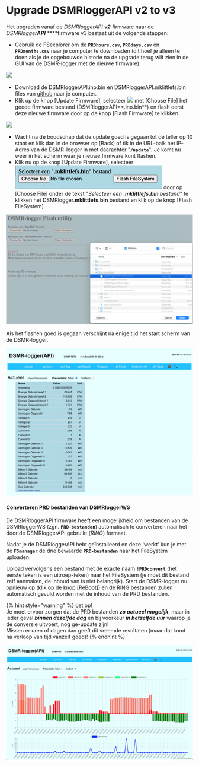 # Upgrade DSMRloggerAPI v2 to v3

Het upgraden vanaf de _DSMRloggerAPI **v2**_ firmware naar de _DSMRlogger**API**_ ****firmware v3 bestaat uit de volgende stappen:

* Gebruik de FSexplorer om de **`PRDhours.csv`, `PRDdays.csv`** en **`PRDmonths.csv`** naar je computer te downloaden \(dit hoef je alleen te doen als je de opgebouwde historie na de upgrade terug wilt zien in de GUI van de DSMR-logger met de nieuwe firmware\).



![](.gitbook/assets/fsexplorerfwupdate.png)

* Download de DSMRloggerAPI.ino.bin en DSMRloggerAPI.mklittlefs.bin files van [github](https://github.com/mrWheel/DSMRloggerAPI/releases/tag/v3.0.Beta2) naar je computer.
* Klik op de knop \[Update Firmware\], selecteer ![](.gitbook/assets/chooseino.png) met \[Choose File\] het goede firmware bestand \(DSMRloggerAPI**.ino.bin**\) en flash eerst deze nieuwe firmware door op de knop \[Flash Firmware\] te klikken.

![](.gitbook/assets/flash_ino_bin.png)

* Wacht na de boodschap dat de update goed is gegaan tot de teller op 10 staat en klik dan in de browser op \[Back\] of tik in de URL-balk het IP-Adres van de DSMR-logger in met daarachter "**`/update`**". Je komt nu weer in het scherm waar je nieuwe firmware kunt flashen.
* Klik nu op de knop \[Update Firmware\], selecteer ![](.gitbook/assets/screenshot-2021-06-10-at-10.16.17.png) door op \[Choose File\] onder de tekst "_Selecteer een **.mklittlefs.bin** bestand_" te klikken het DSMRlogger.**mklittlefs.bin** bestand en klik op de knop \[Flash FileSystem\]. 

![](.gitbook/assets/screenshot-2021-06-10-at-10.16.00.png)

  
 Als het flashen goed is gegaan verschijnt na enige tijd het start scherm van de DSMR-logger.

![](.gitbook/assets/screenshot-2021-06-10-at-10.17.53.png)

#### Converteren PRD bestanden van DSMRloggerWS

De DSMRloggerAPI firmware heeft een mogelijkheid om bestanden van de DSMRloggerWS \(zgn. **`PRD-bestanden`**\) automatisch te converteren naar het door de DSMRloggerAPI gebruikt \(_RING_\) formaat.

Nadat je de DSMRloggerAPI hebt geïnstalleerd en deze 'werkt' kun je met de **`FSmanager`** de drie bewaarde **`PRD-bestanden`** naar het FileSystem uploaden.

Upload vervolgens een bestand met de exacte naam **`!PRDconvert`** \(het eerste teken is een uitroep-teken\) naar het FileSystem \(je moet dit bestand zelf aanmaken, de inhoud van is niet belangrijk\). Start de DSMR-logger nu opnieuw op \(klik op de knop \[ReBoot\]\) en de RING bestanden zullen automatisch gevuld worden met de inhoud van de PRD bestanden.

{% hint style="warning" %}
Let op!   
Je moet ervoor zorgen dat de PRD bestanden _**zo actueel mogelijk**_, maar in ieder geval _**binnen dezelfde dag**_ en bij voorkeur _**in hetzelfde uur**_ waarop je de conversie uitvoert, nog ge-update zijn!   
Missen er uren of dagen dan geeft dit vreemde resultaten \(maar dat komt na verloop van tijd vanzelf goed\)!
{% endhint %}

![](.gitbook/assets/screenshot-2021-06-10-at-10.21.36.png)

